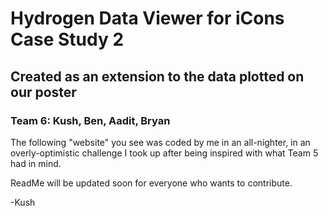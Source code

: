 # Hydrogen Data Viewer for iCons Case Study 2

## Created as an extension to the data plotted on our poster
### Team 6: Kush, Ben, Aadit, Bryan

The following "website" you see was coded by me in an all-nighter, in an overly-optimistic challenge I took up after being inspired with what Team 5 had in mind. 

ReadMe will be updated soon for everyone who wants to contribute. 

-Kush